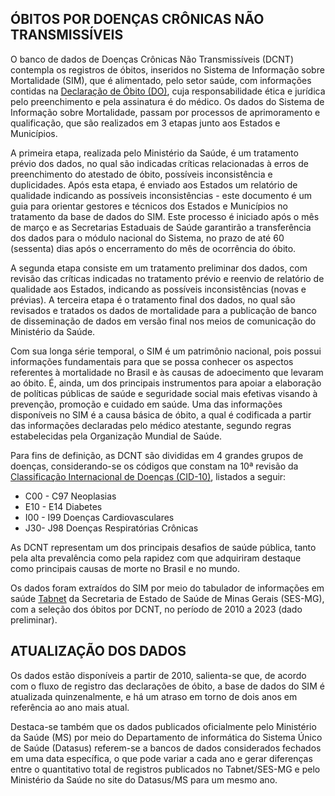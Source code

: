 ## ÓBITOS POR DOENÇAS CRÔNICAS NÃO TRANSMISSÍVEIS

O banco de dados de Doenças Crônicas Não Transmissíveis (DCNT) contempla os registros de óbitos, inseridos no Sistema de Informação sobre Mortalidade (SIM), que é alimentado, pelo setor saúde, com informações contidas na [Declaração de Óbito (DO)](https://bvsms.saude.gov.br/bvs/publicacoes/declaracao_obito_3ed.pdf), cuja responsabilidade ética e jurídica pelo preenchimento e pela assinatura é do médico. Os dados do Sistema de Informação sobre Mortalidade, passam por processos de aprimoramento e qualificação, que são realizados em 3 etapas junto aos Estados e Municípios.

A primeira etapa, realizada pelo Ministério da Saúde, é um tratamento prévio dos dados, no qual são indicadas críticas relacionadas à erros de preenchimento do atestado de óbito, possíveis inconsistência e duplicidades. Após esta etapa, é enviado aos Estados um relatório de qualidade indicando as possíveis inconsistências - este documento é um guia para orientar gestores e técnicos dos Estados e Municípios no tratamento da base de dados do SIM. Este processo é iniciado após o mês de março e as Secretarias Estaduais de Saúde garantirão a transferência dos dados para o módulo nacional do Sistema, no prazo de até 60 (sessenta) dias após o encerramento do mês de ocorrência do óbito.

A segunda etapa consiste em um tratamento preliminar dos dados, com revisão das críticas indicadas no tratamento prévio e reenvio de relatório de qualidade aos Estados, indicando as possíveis inconsistências (novas e prévias).
A terceira etapa é o tratamento final dos dados, no qual são revisados e tratados os dados de mortalidade para a publicação de banco de disseminação de dados em versão final nos meios de comunicação do Ministério da Saúde.

Com sua longa série temporal, o SIM é um patrimônio nacional, pois possui informações fundamentais para que se possa conhecer os aspectos referentes à mortalidade no Brasil e às causas de adoecimento que levaram ao óbito. É, ainda, um dos principais instrumentos para apoiar a elaboração de políticas públicas de saúde e seguridade social mais efetivas visando à prevenção, promoção e cuidado em saúde.
Uma das informações disponíveis no SIM é a causa básica de óbito, a qual é codificada a partir das informações declaradas pelo médico atestante, segundo regras estabelecidas pela Organização Mundial de Saúde.

Para fins de definição, as DCNT são divididas em 4 grandes grupos de doenças, considerando-se os códigos que constam na 10ª revisão da [Classificação Internacional de Doenças (CID-10)](http://www2.datasus.gov.br/cid10/V2008/cid10.htm), listados a seguir:

* C00 - C97 Neoplasias 
* E10 - E14 Diabetes 
* I00 - I99 Doenças Cardiovasculares
* J30- J98 Doenças Respiratórias Crônicas

As DCNT representam um dos principais desafios de saúde pública, tanto pela alta prevalência como pela rapidez com que adquiriram destaque como principais causas de morte no Brasil e no mundo.

Os dados foram extraídos do SIM por meio do tabulador de informações em saúde [Tabnet](http://vigilancia.saude.mg.gov.br/index.php/informacoes-de-saude/informacoes-de-saude-tabnet-mg/) da Secretaria de Estado de Saúde de Minas Gerais (SES-MG), com a seleção dos óbitos por DCNT, no período de 2010 a 2023 (dado preliminar).

## ATUALIZAÇÃO DOS DADOS

Os dados estão disponíveis a partir de 2010, salienta-se que, de acordo com o fluxo de registro das declarações de óbito, a base de dados do SIM é atualizada quinzenalmente, e há um atraso em torno de dois anos em referência ao ano mais atual.

Destaca-se também que os dados publicados oficialmente pelo Ministério da Saúde (MS) por meio do Departamento de informática do Sistema Único de Saúde (Datasus) referem-se a bancos de dados considerados fechados em uma data específica, o que pode variar a cada ano e gerar diferenças entre o quantitativo total de registros publicados no Tabnet/SES-MG e pelo Ministério da Saúde no site do Datasus/MS para um mesmo ano.
